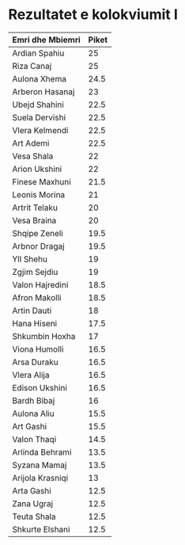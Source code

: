 # Rezultatet e kolokviumit I

| Emri dhe Mbiemri | Piket |
| ---------------- | ----- |
| Ardian Spahiu    | 25    |
| Riza Canaj       | 25    |
| Aulona Xhema     | 24.5  |
| Arberon Hasanaj  | 23    |
| Ubejd Shahini    | 22.5  |
| Suela Dervishi   | 22.5  |
| Vlera Kelmendi   | 22.5  |
| Art Ademi        | 22.5  |
| Vesa Shala       | 22    |
| Arion Ukshini    | 22    |
| Finese Maxhuni   | 21.5  |
| Leonis Morina    | 21    |
| Artrit Telaku    | 20    |
| Vesa Braina      | 20    |
| Shqipe Zeneli    | 19.5  |
| Arbnor Dragaj    | 19.5  |
| Yll Shehu        | 19    |
| Zgjim Sejdiu     | 19    |
| Valon Hajredini  | 18.5  |
| Afron Makolli    | 18.5  |
| Artin Dauti      | 18    |
| Hana Hiseni      | 17.5  |
| Shkumbin Hoxha   | 17    |
| Viona Humolli    | 16.5  |
| Arsa Duraku      | 16.5  |
| Vlera Alija      | 16.5  |
| Edison Ukshini   | 16.5  |
| Bardh Bibaj      | 16    |
| Aulona Aliu      | 15.5  |
| Art Gashi        | 15.5  |
| Valon Thaqi      | 14.5  |
| Arlinda Behrami  | 13.5  |
| Syzana Mamaj     | 13.5  |
| Arijola Krasniqi | 13    |
| Arta Gashi       | 12.5  |
| Zana Ugraj       | 12.5  |
| Teuta Shala      | 12.5  |
| Shkurte Elshani  | 12.5  |